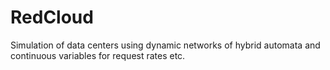 RedCloud
========

Simulation of data centers using dynamic networks of hybrid automata and continuous variables for request rates etc.
